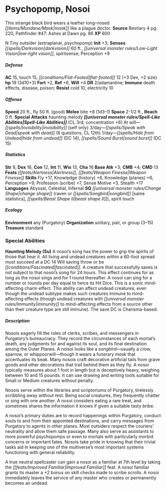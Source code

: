 ﻿---
cssclass: [monsters]
title1: Psychopomp, Nosoi
desc_short: This strange black bird wears a leather long-nosed mask like a plague
  doctor.
title2: Nosoi
CR: 2
sources:
- name: Bestiary 4
  page: 220
  link: http://paizo.com/products/btpy91ds?Pathfinder-Roleplaying-Game-Bestiary-4
- name: 'Pathfinder #47: Ashes at Dawn'
  page: 86
  link: http://paizo.com/store/games/roleplayingGames/p/pathfinderRPG/paizo/pathfinderAdventurePath/carrionCrown/v5748btpy8lv2
XP: 600
alignment: N
size: Tiny
type: outsider
subtypes:
- extraplanar
- psychopomp
initiative:
  bonus: 3
senses:
  darkvision: 60
  low-light vision: true
  spiritsense: true
AC:
  AC: 15
  touch: 15
  flat_footed: 12
  components:
    dex: 3
    size: 2
HP:
  HP: 19
  long: 3d10+3
saves:
  fort: 2
  ref: 6
  will: 4
DR:
- amount: 2
  weakness: adamantine
immunities:
- death effects
- disease
- poison
resistances:
  cold: 10
  electricity: 10
speeds:
  base: 20
  fly: 50
  fly_maneuverability: good
attacks:
  melee:
  - - text: bite +8 (1d3-1)
      entries:
      - - damage: 1d3-1
      attack: bite
      bonus:
      - 8
  special:
  - haunting melody
space: 2.5
reach: 0
spell_like_abilities:
  entries:
  - name: invisibility
    source: default
    freq: At will
    other: self only
  - name: speak with dead
    source: default
    freq: 3/day
    other: 6 questions
    CL: 12
  - name: hide from undead
    source: default
    freq: 1/day
    DC: 14
  - name: sound burst
    source: default
    freq: 1/day
    DC: 15
  sources:
  - name: default
    CL: 3
    concentration: 6
ability_scores:
  STR: 8
  DEX: 16
  CON: 12
  INT: 11
  WIS: 13
  CHA: 16
BAB: 3
CMB: 4
CMD: 13
feats:
- name: Alertness
- name: Weapon Finesse
skills:
  Fly: 17
  Knowledge (history): 6
  Knowledge (planes): 6
  Perception: 9
  Profession (scribe): 7
  Sense Motive: 3
  Stealth: 17
languages:
- Abyssal
- Celestial
- Infernal
special_qualities:
- change shape (raven or songbird [same statistics], beast shape II)
- spirit touch
ecology:
  environment: any (Purgatory)
  organization: solitary, pair, or group (3-15)
  treasure_type: standard
special_abilities:
  Haunting Melody (Su): A nosoi's song has the power to grip the spirits of those
    that hear it. All living and undead creatures within a 60-foot spread must succeed
    at a DC 14 Will saving throw or be fascinated. A creature that successfully saves
    is not subject to that nosoi's song for 24 hours. This effect continues for as
    long as the nosoi sings and for 1 round thereafter. A nosoi can sing for a number
    or rounds per day equal to twice its Hit Dice. This is a sonic mind-affecting
    charm effect. This ability can affect undead creatures, even though the undead
    subtype makes such creatures immune to mind-affecting effects (though undead creatures
    with immunity to mind-affecting effects from a source other than their creature
    type are still immune). The save DC is Charisma-based.
desc_long: |-
  Nosois eagerly fill the roles of clerks, scribes, and messengers in Purgatory's bureaucracy. They record the circumstances of each mortal's death, any judgments for and against its soul, and its final destination among the Outer Planes. A noisoi looks like a songbird-usually a crow, sparrow, or whippoorwill-though it wears a funerary mask that accentuates its beak. Many nosois craft decorative artificial tails from grave goods and other decorations that trail behind them as they fly. A nosoi typically measures about 1 foot in length but is deceptively heavy, weighing between 10 and 15 pounds. It can use drawing and writing tools suitable for Small or Medium creatures without penalty.

  Nosois serve within the libraries and scriptoriums of Purgatory, tirelessly scribbling away without rest. Being social creatures, they frequently chatter or sing with one another. A nosoi considers eating a rare treat, and sometimes shares the information it knows if given a suitable tasty bribe.

  A nosoi's primary duties are to record happenings within Purgatory, conduct souls to and from their appointed destinations, and carry messages from Purgatory to agents in other planes. Most outsiders respect the couriers' neutrality and allow them safe passage. Many also serve as assistants to more powerful psychopomps or even to mortals with particularly morbid concerns or important fates. Nosois take pride in knowing that their trivial tasks aid in keeping one of the multiverse's most important systems functioning with general reliability.

  A true neutral spellcaster can gain a nosoi as a familiar at 7th level by taking the Improved Familiar feat. A nosoi familiar grants its master a +2 bonus on skill checks made to scribe scrolls. A nosoi immediately leaves the service of any master who creates or permanently becomes an undead.

---

# Psychopomp, Nosoi
This strange black bird wears a leather long-nosed _[[items/Mundane/Mask|mask]]_ like a plague doctor.
**Source** Bestiary 4 pg. 220, Pathfinder #47: Ashes at Dawn pg. 86
**XP** 600

N Tiny outsider (extraplanar, psychopomp)
**Init** +3; **Senses** _[[spells/Darkvision|darkvision]]_ 60 ft., _[[universal monster rules/Low-Light Vision|low-light vision]]_, spiritsense; Perception +9

##### Defense

**AC** 15, touch 15, _[[conditions/Flat-Footed|flat-footed]]_ 12 (+3 Dex, +2 size)
**hp** 19 (3d10+3)
**Fort** +2, **Ref** +6, **Will** +4
**DR** 2/adamantine; **Immune** death effects, disease, poison; **Resist** cold 10, electricity 10

##### Offense
**Speed** 20 ft., fly 50 ft. (good)
**Melee** bite +8 (1d3–1)
**Space** 2-1/2 ft., **Reach** 0 ft.
**Special Attacks** haunting melody
**_[[universal monster rules/Spell-Like Abilities|Spell-Like Abilities]]_** (CL 3rd; concentration +6)
At will—_[[spells/Invisibility|invisibility]]_ (self only)
3/day—_[[spells/Speak with Dead|speak with dead]]_ (6 questions, CL 12th)
1/day—_[[spells/Hide from Undead|hide from undead]]_ (DC 14), _[[spells/Sound Burst|sound burst]]_ (DC 15)

##### Statistics
**Str** 8, **Dex** 16, **Con** 12, **Int** 11, **Wis** 13, **Cha** 16
**Base Atk** +3; **CMB** +4; **CMD** 13
**Feats** _[[feats/Alertness|Alertness]]_, _[[feats/Weapon Finesse|Weapon Finesse]]_
**Skills** Fly +17, Knowledge (history) +6, Knowledge (planes) +6, Perception +9, Profession (scribe) +7, Sense Motive +3, Stealth +17
**Languages** Abyssal, Celestial, Infernal
**SQ** _[[universal monster rules/Change Shape|change shape]]_ (raven or _[[spells/Songbird|songbird]]_ [same statistics], _[[spells/Beast Shape II|beast shape II]]_), spirit touch

##### Ecology

**Environment** any (Purgatory)
**Organization** solitary, pair, or group (3–15)
**Treasure** standard

### Special Abilities

**Haunting Melody (Su)** A nosoi’s song has the power to grip the spirits of those that hear it. All living and undead creatures within a 60-foot spread must succeed at a DC 14 Will saving throw or be _[[conditions/Fascinated|fascinated]]_. A creature that successfully saves is not subject to that nosoi’s song for 24 hours. This effect continues for as long as the nosoi sings and for 1 round thereafter. A nosoi can sing for a number or rounds per day equal to twice its Hit Dice. This is a sonic mind-affecting charm effect. This ability can affect undead creatures, even though the undead subtype makes such creatures immune to mind-affecting effects (though undead creatures with _[[universal monster rules/Immunity|immunity]]_ to mind-affecting effects from a source other than their creature type are still immune). The save DC is Charisma-based.

##### Description

Nosois eagerly fill the roles of clerks, scribes, and messengers in Purgatory’s bureaucracy. They record the circumstances of each mortal’s death, any judgments for and against its soul, and its final destination among the Outer Planes. A noisoi looks like a _songbird_—usually a crow, sparrow, or whippoorwill—though it wears a funerary _mask_ that accentuates its beak. Many nosois craft decorative artificial tails from grave goods and other decorations that trail behind them as they fly. A nosoi typically measures about 1 foot in length but is deceptively heavy, weighing between 10 and 15 pounds. It can use drawing and writing tools suitable for Small or Medium creatures without penalty.

Nosois serve within the libraries and scriptoriums of Purgatory, tirelessly scribbling away without rest. Being social creatures, they frequently chatter or sing with one another. A nosoi considers eating a rare treat, and sometimes shares the information it knows if given a suitable tasty bribe.

A nosoi’s primary duties are to record happenings within Purgatory, conduct souls to and from their appointed destinations, and carry messages from Purgatory to agents in other planes. Most outsiders respect the couriers’ neutrality and allow them safe passage. Many also serve as assistants to more powerful psychopomps or even to mortals with particularly morbid concerns or important fates. Nosois take pride in knowing that their trivial tasks aid in keeping one of the multiverse’s most important systems functioning with general reliability.

A true neutral spellcaster can gain a nosoi as a familiar at 7th level by taking the _[[feats/Improved Familiar|Improved Familiar]]_ feat. A nosoi familiar grants its master a +2 bonus on skill checks made to scribe scrolls. A nosoi immediately leaves the service of any master who creates or permanently becomes an undead.